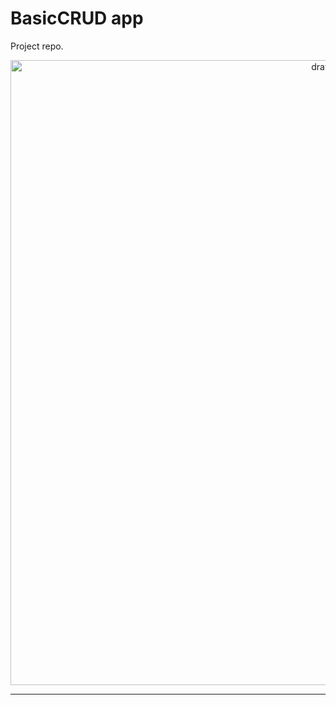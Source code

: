 # BasicCRUD app
Project repo.

<p align="center">
<img src="https://www.startpage.com/av/proxy-image?piurl=https%3A%2F%2Fmiro.medium.com%2Fmax%2F1040%2F0%2AUZ-02_mx3DNuNWFM.png&sp=1620266502T1ba726bfe53e34f702273250a588d236e3f8a7a01d1380fb06b4abe8972a9801" alt="drawing" width="1000"/>
</p>


****
